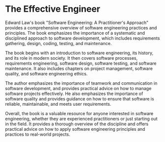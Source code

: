 <!--
date=2023-05-02
topic=Books
summary=Gives a brief summary of The Effective Engineer: How to Leverage Your Efforts in Software Engineering by Edward Law.
-->

# The Effective Engineer

Edward Law's book "Software Engineering: A Practitioner's Approach" provides a comprehensive overview of software engineering practices and principles. The book emphasizes the importance of a systematic and disciplined approach to software development, which includes requirements gathering, design, coding, testing, and maintenance.

The book begins with an introduction to software engineering, its history, and its role in modern society. It then covers software processes, requirements engineering, software design, software testing, and software maintenance. It also includes chapters on project management, software quality, and software engineering ethics.

The author emphasizes the importance of teamwork and communication in software development, and provides practical advice on how to manage software projects effectively. He also emphasizes the importance of software quality and provides guidance on how to ensure that software is reliable, maintainable, and meets user requirements.

Overall, the book is a valuable resource for anyone interested in software engineering, whether they are experienced practitioners or just starting out in the field. It provides a thorough overview of the discipline and offers practical advice on how to apply software engineering principles and practices to real-world projects.